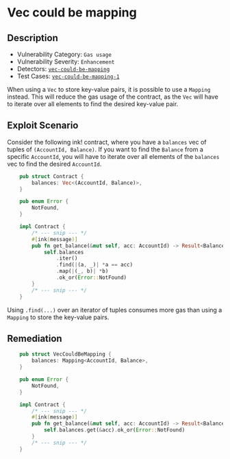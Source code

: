# Vec could be mapping

## Description

- Vulnerability Category: `Gas usage`
- Vulnerability Severity: `Enhancement`
- Detectors: [`vec-could-be-mapping`](https://github.com/CoinFabrik/scout/tree/main/vec-could-be-mapping/)
- Test Cases: [`vec-could-be-mapping-1`](https://github.com/CoinFabrik/scout/tree/main/test-cases/vec-could-be-mapping/vec-could-be-mapping-1)

When using a `Vec` to store key-value pairs, it is possible to use a `Mapping` instead. This will reduce the gas usage of the contract, as the `Vec` will have to iterate over all elements to find the desired key-value pair.

## Exploit Scenario

Consider the following ink! contract, where you have a `balances` vec of tuples of `(AccountId, Balance)`. If you want to find the `Balance` from a specific `AccountId`, you will have to iterate over all elements of the `balances` vec to find the desired `AccountId`.

```rust
    pub struct Contract {
        balances: Vec<(AccountId, Balance)>,
    }

    pub enum Error {
        NotFound,
    }

    impl Contract {
        /* --- snip --- */
        #[ink(message)]
        pub fn get_balance(&mut self, acc: AccountId) -> Result<Balance, Error> {
            self.balances
                .iter()
                .find(|(a, _)| *a == acc)
                .map(|(_, b)| *b)
                .ok_or(Error::NotFound)
        }
        /* --- snip --- */
    }

```

Using `.find(...)` over an iterator of tuples consumes more gas than using a `Mapping` to store the key-value pairs.

## Remediation

```rust
    pub struct VecCouldBeMapping {
        balances: Mapping<AccountId, Balance>,
    }

    pub enum Error {
        NotFound,
    }

    impl Contract {
        /* --- snip --- */
        #[ink(message)]
        pub fn get_balance(&mut self, acc: AccountId) -> Result<Balance, Error> {
            self.balances.get(&acc).ok_or(Error::NotFound)
        }
        /* --- snip --- */
    }

```

